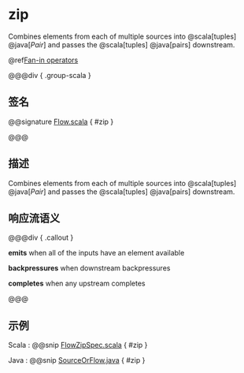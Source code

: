 # zip

Combines elements from each of multiple sources into @scala[tuples] @java[*Pair*] and passes the @scala[tuples] @java[pairs] downstream.

@ref[Fan-in operators](../index.md#fan-in-operators)

@@@div { .group-scala }

## 签名

@@signature [Flow.scala](/akka-stream/src/main/scala/akka/stream/scaladsl/Flow.scala) { #zip }

@@@

## 描述

Combines elements from each of multiple sources into @scala[tuples] @java[*Pair*] and passes the @scala[tuples] @java[pairs] downstream.

## 响应流语义

@@@div { .callout }

**emits** when all of the inputs have an element available

**backpressures** when downstream backpressures

**completes** when any upstream completes

@@@

## 示例
Scala
:   @@snip [FlowZipSpec.scala](/akka-stream-tests/src/test/scala/akka/stream/scaladsl/FlowZipSpec.scala) { #zip }

Java
:   @@snip [SourceOrFlow.java](/akka-docs/src/test/java/jdocs/stream/operators/SourceOrFlow.java) { #zip }